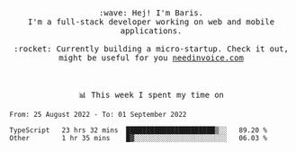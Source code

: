<p align="center">
  <br><br>
  <samp>
    :wave: Hej! I'm Baris.
    <br>I'm a full-stack developer working on web and mobile applications.
       <br><br>:rocket: Currently building a micro-startup. Check it out, might be useful for you <a href="https://needinvoice.com/" target="_blank">needinvoice.com</a>

  </samp>
 <br><br><br>
</p>
<p align=center><samp>📊  This week I spent my time on</samp></p>


<!--START_SECTION:waka-->

```text
From: 25 August 2022 - To: 01 September 2022

TypeScript   23 hrs 32 mins  ██████████████████████▒░░   89.20 %
Other        1 hr 35 mins    █▓░░░░░░░░░░░░░░░░░░░░░░░   06.03 %
```

<!--END_SECTION:waka-->


